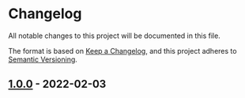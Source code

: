 
# Changelog
All notable changes to this project will be documented in this file.

The format is based on [Keep a Changelog](https://keepachangelog.com/en/1.0.0/),
and this project adheres to [Semantic Versioning](https://semver.org/spec/v2.0.0.html).



## [1.0.0] - 2022-02-03
[1.0.0]: https://github.com/ArtyomPurenok/DZ15/releases/tag/1.0.0
